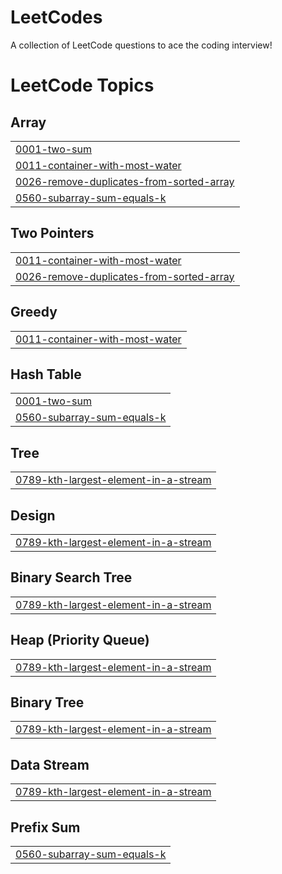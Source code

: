 # LeetCodes
A collection of LeetCode questions to ace the coding interview!

<!---LeetCode Topics Start-->
# LeetCode Topics
## Array
|  |
| ------- |
| [0001-two-sum](https://github.com/aadii008/LeetCodes/tree/master/0001-two-sum) |
| [0011-container-with-most-water](https://github.com/aadii008/LeetCodes/tree/master/0011-container-with-most-water) |
| [0026-remove-duplicates-from-sorted-array](https://github.com/aadii008/LeetCodes/tree/master/0026-remove-duplicates-from-sorted-array) |
| [0560-subarray-sum-equals-k](https://github.com/aadii008/LeetCodes/tree/master/0560-subarray-sum-equals-k) |
## Two Pointers
|  |
| ------- |
| [0011-container-with-most-water](https://github.com/aadii008/LeetCodes/tree/master/0011-container-with-most-water) |
| [0026-remove-duplicates-from-sorted-array](https://github.com/aadii008/LeetCodes/tree/master/0026-remove-duplicates-from-sorted-array) |
## Greedy
|  |
| ------- |
| [0011-container-with-most-water](https://github.com/aadii008/LeetCodes/tree/master/0011-container-with-most-water) |
## Hash Table
|  |
| ------- |
| [0001-two-sum](https://github.com/aadii008/LeetCodes/tree/master/0001-two-sum) |
| [0560-subarray-sum-equals-k](https://github.com/aadii008/LeetCodes/tree/master/0560-subarray-sum-equals-k) |
## Tree
|  |
| ------- |
| [0789-kth-largest-element-in-a-stream](https://github.com/aadii008/LeetCodes/tree/master/0789-kth-largest-element-in-a-stream) |
## Design
|  |
| ------- |
| [0789-kth-largest-element-in-a-stream](https://github.com/aadii008/LeetCodes/tree/master/0789-kth-largest-element-in-a-stream) |
## Binary Search Tree
|  |
| ------- |
| [0789-kth-largest-element-in-a-stream](https://github.com/aadii008/LeetCodes/tree/master/0789-kth-largest-element-in-a-stream) |
## Heap (Priority Queue)
|  |
| ------- |
| [0789-kth-largest-element-in-a-stream](https://github.com/aadii008/LeetCodes/tree/master/0789-kth-largest-element-in-a-stream) |
## Binary Tree
|  |
| ------- |
| [0789-kth-largest-element-in-a-stream](https://github.com/aadii008/LeetCodes/tree/master/0789-kth-largest-element-in-a-stream) |
## Data Stream
|  |
| ------- |
| [0789-kth-largest-element-in-a-stream](https://github.com/aadii008/LeetCodes/tree/master/0789-kth-largest-element-in-a-stream) |
## Prefix Sum
|  |
| ------- |
| [0560-subarray-sum-equals-k](https://github.com/aadii008/LeetCodes/tree/master/0560-subarray-sum-equals-k) |
<!---LeetCode Topics End-->
